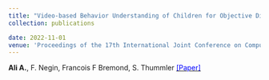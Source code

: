 ```yaml
---
title: "Video-based Behavior Understanding of Children for Objective Diagnosis of Autism"
collection: publications

date: 2022-11-01
venue: 'Proceedings of the 17th International Joint Conference on Computer Vision, Imaging and Computer Graphics Theory and Applications - Volume 5 VISAPP: VISAPP'
---
```

__Ali A.__, F. Negin, Francois F Bremond, S. Thummler [<span style="color:blue"> [Paper] </span>](https://inria.hal.science/hal-03447060/file/Abid_VISAPP_2022.pdf)
